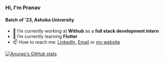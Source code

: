 ### Hi, I'm Pranav
#### Batch of '23, Ashoka University


- 🔭 I’m currently working at **Withub** as a **full stack development intern**
- 🌱 I’m currently learning **Flutter**
- 📫 How to reach me: [LinkedIn](https://www.linkedin.com/in/pranav-kumar-iyengar/), [Email](mailto:contact@pranaviyengar.com) or [my website](https://pranav132.github.io)



[![Anurag's GitHub stats](https://github-readme-stats.vercel.app/api?username=Pranav132&theme=dark&hide=issues,stars&count_private=true&show_icons=true)](https://github.com/anuraghazra/github-readme-stats)

